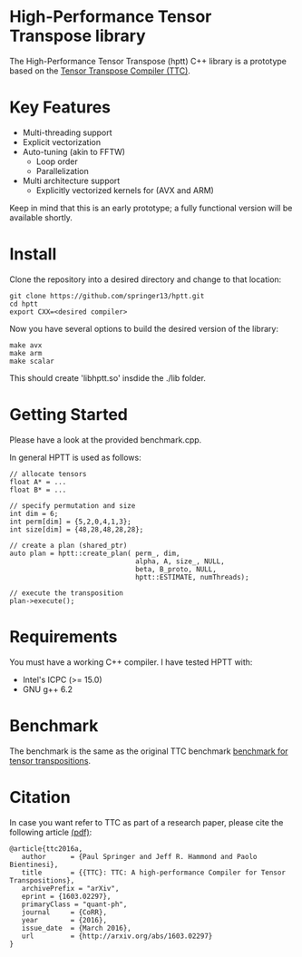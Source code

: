 # High-Performance Tensor Transpose library #

The High-Performance Tensor Transpose (hptt) C++ library is a prototype based on the [Tensor Transpose Compiler (TTC)](https://github.com/HPAC/TTC).


# Key Features

* Multi-threading support
* Explicit vectorization
* Auto-tuning (akin to FFTW)
    * Loop order
    * Parallelization
* Multi architecture support
    * Explicitly vectorized kernels for (AVX and ARM)

Keep in mind that this is an early prototype; a fully functional version will be
available shortly.


# Install

Clone the repository into a desired directory and change to that location:

    git clone https://github.com/springer13/hptt.git
    cd hptt
    export CXX=<desired compiler>

Now you have several options to build the desired version of the library:

    make avx
    make arm
    make scalar

This should create 'libhptt.so' insdide the ./lib folder.


# Getting Started

Please have a look at the provided benchmark.cpp.

In general HPTT is used as follows:

    // allocate tensors
    float A* = ...
    float B* = ...

    // specify permutation and size
    int dim = 6;
    int perm[dim] = {5,2,0,4,1,3};
    int size[dim] = {48,28,48,28,28};

    // create a plan (shared_ptr)
    auto plan = hptt::create_plan( perm_, dim, 
                                   alpha, A, size_, NULL, 
                                   beta, B_proto, NULL, 
                                   hptt::ESTIMATE, numThreads);

    // execute the transposition
    plan->execute();

# Requirements

You must have a working C++ compiler. I have tested HPTT with:

* Intel's ICPC (>= 15.0)
* GNU g++ 6.2

# Benchmark

The benchmark is the same as the original TTC benchmark [benchmark for tensor transpositions](https://github.com/HPAC/TTC/blob/master/benchmark/benchmark.py).


# Citation

In case you want refer to TTC as part of a research paper, please cite the following
article [(pdf)](http://arxiv.org/abs/1603.02297):
```
@article{ttc2016a,
   author      = {Paul Springer and Jeff R. Hammond and Paolo Bientinesi},
   title       = {{TTC}: TTC: A high-performance Compiler for Tensor Transpositions},
   archivePrefix = "arXiv",
   eprint = {1603.02297},
   primaryClass = "quant-ph",
   journal     = {CoRR},
   year        = {2016},
   issue_date  = {March 2016},
   url         = {http://arxiv.org/abs/1603.02297}
}
``` 
